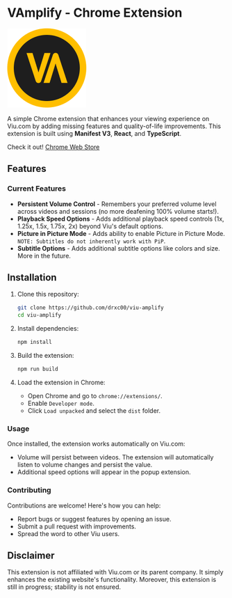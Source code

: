 # VAmplify - Chrome Extension

![Amplify Logo](src/static/logo.png)

A simple Chrome extension that enhances your viewing experience on Viu.com by adding missing features and quality-of-life improvements. This extension is built using **Manifest V3**, **React**, and **TypeScript**.

Check it out! [Chrome Web Store](https://chromewebstore.google.com/detail/vamplify/oaojjkjbmdiboncmijnifkddbokhejai)

## Features

### Current Features

- **Persistent Volume Control** - Remembers your preferred volume level across videos and sessions (no more deafening 100% volume starts!).
- **Playback Speed Options** - Adds additional playback speed controls (1x, 1.25x, 1.5x, 1.75x, 2x) beyond Viu's default options.
- **Picture in Picture Mode** - Adds ability to enable Picture in Picture Mode. `NOTE: Subtitles do not inherently work with PiP`. 
- **Subtitle Options** - Adds additional subtitle options like colors and size. More in the future.

## Installation

1. Clone this repository:

   ```sh
   git clone https://github.com/drxc00/viu-amplify
   cd viu-amplify
   ```

2. Install dependencies:

   ```sh
   npm install
   ```

3. Build the extension:

   ```sh
   npm run build
   ```

4. Load the extension in Chrome:
   - Open Chrome and go to `chrome://extensions/`.
   - Enable `Developer mode`.
   - Click `Load unpacked` and select the `dist` folder.

### Usage

Once installed, the extension works automatically on Viu.com:

- Volume will persist between videos. The extension will automatically listen to volume changes and persist the value.
- Additional speed options will appear in the popup extension.

### Contributing

Contributions are welcome! Here's how you can help:

- Report bugs or suggest features by opening an issue.
- Submit a pull request with improvements.
- Spread the word to other Viu users.

## Disclaimer

This extension is not affiliated with Viu.com or its parent company. It simply enhances the existing website's functionality. Moreover, this extension is still in progress; stability is not ensured.
